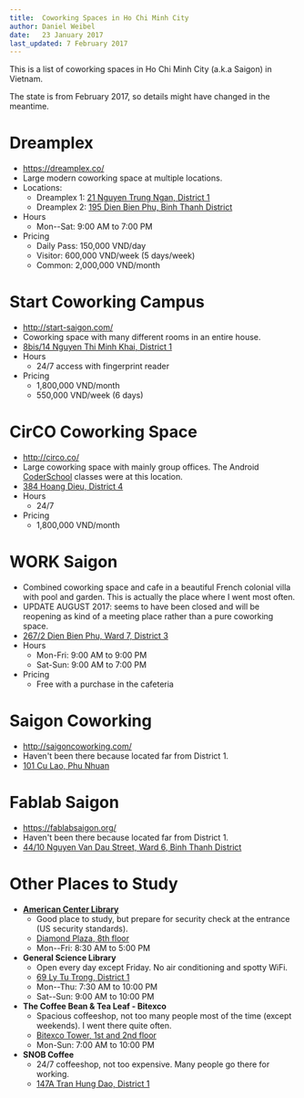 ```yaml
---
title:  Coworking Spaces in Ho Chi Minh City
author: Daniel Weibel
date:   23 January 2017
last_updated: 7 February 2017
---
```


This is a list of coworking spaces in Ho Chi Minh City (a.k.a Saigon) in Vietnam.

The state is from February 2017, so details might have changed in the meantime.

# Dreamplex

- <https://dreamplex.co/>
- Large modern coworking space at multiple locations.
- Locations:
    - Dreamplex 1: [21 Nguyen Trung Ngan, District 1](https://www.google.ca/maps/place/DreamPlex+Coworking+Space/@10.7995966,106.6878167,14z/data=!4m8!1m2!2m1!1sdreamplex+1!3m4!1s0x31752f49428d4f6b:0xe4a9d5e82a7c2ccd!8m2!3d10.7831394!4d106.7049111)
    - Dreamplex 2: [195 Dien Bien Phu, Binh Thanh District](https://www.google.ca/maps/place/Dreamplex+2/@10.7995497,106.7031377,17z/data=!3m1!4b1!4m5!3m4!1s0x317528b7568d8679:0x9ed6935348ba9845!8m2!3d10.7995444!4d106.7053264)
- Hours
    - Mon--Sat: 9:00 AM to 7:00 PM
- Pricing
    - Daily Pass: 150,000 VND/day
    - Visitor: 600,000 VND/week (5 days/week)
    - Common: 2,000,000 VND/month

# Start Coworking Campus

- <http://start-saigon.com/>
- Coworking space with many different rooms in an entire house.
- [8bis/14 Nguyen Thi Minh Khai, District 1](https://www.google.ca/maps/place/Start+Coworking+Space/@10.7855509,106.6974109,17z/data=!3m1!4b1!4m5!3m4!1s0x31752f35893df659:0x6b03d29675e96a1f!8m2!3d10.7855456!4d106.6995996)
- Hours
    - 24/7 access with fingerprint reader
- Pricing
    - 1,800,000 VND/month
    - 550,000 VND/week (6 days)

# CirCO Coworking Space

- <http://circo.co/>
- Large coworking space with mainly group offices. The Android [CoderSchool](http://weibeld.net/experiences/android-bootcamp-2017.html) classes were at this location.
- [384 Hoang Dieu, District 4](https://www.google.ca/maps/place/CirCO+Hoang+Dieu/@10.7606123,106.6978498,18.36z/data=!4m5!3m4!1s0x31752f13392ff913:0x1802e764b3059cae!8m2!3d10.7604044!4d106.6988204)
- Hours
    - 24/7
- Pricing
    - 1,800,000 VND/month

# WORK Saigon

- Combined coworking space and cafe in a beautiful French colonial villa with pool and garden. This is actually the place where I went most often.
- UPDATE AUGUST 2017: seems to have been closed and will be reopening as kind of a meeting place rather than a pure coworking space.
- [267/2 Dien Bien Phu, Ward 7, District 3](https://www.google.ca/maps/search/work+saigon/@10.7805065,106.6858605,17z/data=!3m1!4b1)
- Hours
    - Mon-Fri: 9:00 AM to 9:00 PM
    - Sat-Sun: 9:00 AM to 7:00 PM
- Pricing
    - Free with a purchase in the cafeteria

# Saigon Coworking

- <http://saigoncoworking.com/>
- Haven't been there because located far from District 1.
- [101 Cu Lao, Phu Nhuan](https://www.google.ca/maps/place/Saigon+Coworking/@10.7976853,106.6855207,19z/data=!3m1!4b1!4m5!3m4!1s0x317528d1b19e22af:0x8eb0880eeb7b09e9!8m2!3d10.797684!4d106.6860679)

# Fablab Saigon

- <https://fablabsaigon.org/>
- Haven't been there because located far from District 1.
- [44/10 Nguyen Van Dau Street, Ward 6, Binh Thanh District](https://www.google.ca/maps/place/Fablab+Saigon/@10.8063145,106.6855605,17z/data=!3m1!4b1!4m5!3m4!1s0x317528dcaa2f0631:0x4793117169d72353!8m2!3d10.8063092!4d106.6877492)

# Other Places to Study

- **[American Center Library](https://vn.usembassy.gov/education-culture/american-center-hcmc/)**
    - Good place to study, but prepare for security check at the entrance (US security standards).
    - [Diamond Plaza, 8th floor](https://www.google.ca/maps/place/The+American+Center/@10.789309,106.684928,13.83z/data=!4m5!3m4!1s0x31752f3634ce9ffd:0xa1c0efc46778fbec!8m2!3d10.7808372!4d106.6985965)
    - Mon--Fri: 8:30 AM to 5:00 PM
- **General Science Library**
    - Open every day except Friday. No air conditioning and spotty WiFi.
    - [69 Ly Tu Trong, District 1](https://www.google.ca/maps/place/General+Science+Library+of+Ho+Chi+Minh+City/@10.7749253,106.6968013,17z/data=!3m1!4b1!4m5!3m4!1s0x31752f3891ddce57:0xa649c9415f9c11da!8m2!3d10.77492!4d106.69899)
    - Mon--Thu: 7:30 AM to 10:00 PM
    - Sat--Sun: 9:00 AM to 10:00 PM
- **The Coffee Bean & Tea Leaf - Bitexco**
    - Spacious coffeeshop, not too many people most of the time (except weekends). I went there quite often.
    - [Bitexco Tower, 1st and 2nd floor](https://www.google.ca/maps/place/The+Coffee+Bean+%26+Tea+Leaf+-+Bitexco/@10.7714723,106.7038807,19z/data=!3m1!4b1!4m5!3m4!1s0x31752f414679da8d:0xbce8396a1acfe1ea!8m2!3d10.771471!4d106.7044279)
    - Mon-Sun: 7:00 AM to 10:00 PM
- **SNOB Coffee**
    - 24/7 coffeeshop, not too expensive. Many people go there for working.
    - [147A Tran Hung Dao, District 1](https://www.google.ca/maps/place/SNOB+Coffee/@10.7665943,106.6939178,19z/data=!3m1!4b1!4m5!3m4!1s0x31752f15e479c4a1:0x830aeab7f592fcb5!8m2!3d10.7665927!4d106.6944652)
